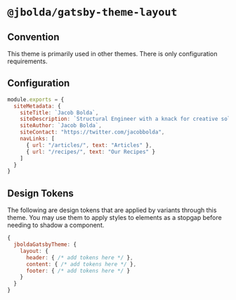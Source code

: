 # `@jbolda/gatsby-theme-layout`

## Convention
This theme is primarily used in other themes. There is only configuration requirements.

## Configuration
```js
module.exports = {
  siteMetadata: {
    siteTitle: `Jacob Bolda`,
    siteDescription: `Structural Engineer with a knack for creative solutions using code and ingenuity.`,
    siteAuthor: `Jacob Bolda`,
    siteContact: "https://twitter.com/jacobbolda",
    navLinks: [
      { url: "/articles/", text: "Articles" },
      { url: "/recipes/", text: "Our Recipes" }
    ]
  }
}
```

## Design Tokens
The following are design tokens that are applied by variants through this theme. You may use them to apply styles to elements as a stopgap before needing to shadow a component.

```js
{
  jboldaGatsbyTheme: {
    layout: {
      header: { /* add tokens here */ },
      content: { /* add tokens here */ },
      footer: { /* add tokens here */ }
    }
  }
}
```
